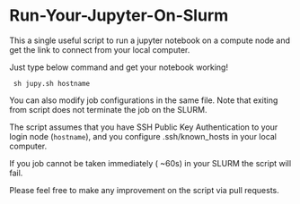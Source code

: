 # Run-Your-Jupyter-On-Slurm

This a single useful script to run a jupyter notebook on a compute node and get the link to connect from your local computer.

Just type below command and get your notebook working!

```shell
 sh jupy.sh hostname
```

You can also modify job configurations in the same file. Note that exiting from script does not terminate the job on the SLURM.

The script assumes that you have SSH Public Key Authentication to your login node (`hostname`), and you configure .ssh/known_hosts in your local computer.

If you job cannot be taken immediately ( ~60s) in your SLURM the script will fail.

Please feel free to make any improvement on the script via pull requests.
